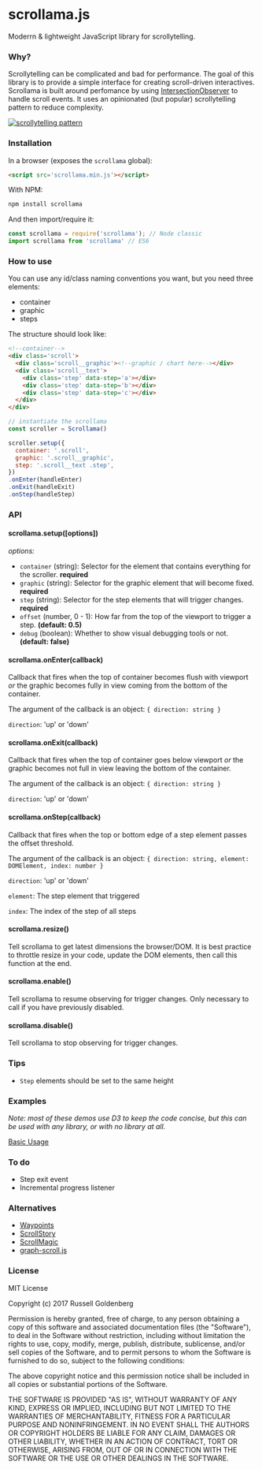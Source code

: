 # scrollama.js

Moderrn & lightweight JavaScript library for scrollytelling.

### Why?

Scrollytelling can be complicated and bad for performance. The goal of this library is to provide a simple interface for creating scroll-driven interactives. Scrollama is built around perfomance by using [IntersectionObserver](https://developer.mozilla.org/en-US/docs/Web/API/Intersection_Observer_API) to handle scroll events. It uses an opinionated (but popular) scrollytelling pattern to reduce complexity.

[![scrollytelling pattern](https://thumbs.gfycat.com/FearfulHotArabianoryx-size_restricted.gif)](https://pudding.cool/process/how-to-implement-scrollytelling)

### Installation

In a browser (exposes the `scrollama` global):

```html
<script src='scrollama.min.js'></script>
```

With NPM:

```sh
npm install scrollama
```

And then import/require it:

```js
const scrollama = require('scrollama'); // Node classic
import scrollama from 'scrollama' // ES6
```

### How to use

You can use any id/class naming conventions you want, but you need three elements: 

* container
* graphic
* steps

The structure should look like:
```html
<!--container-->
<div class='scroll'>
  <div class='scroll__graphic'><!--graphic / chart here--></div>
  <div class='scroll__text'>
    <div class='step' data-step='a'></div>
    <div class='step' data-step='b'></div>
    <div class='step' data-step='c'></div>
  </div>
</div>
```

```js
// instantiate the scrollama
const scroller = Scrollama()

scroller.setup({
  container: '.scroll',
  graphic: '.scroll__graphic',
  step: '.scroll__text .step',
})
.onEnter(handleEnter)
.onExit(handleExit)
.onStep(handleStep)
```

### API

#### scrollama.setup([options])

*options:*
* `container` (string): Selector for the element that contains everything for the scroller. **required**
* `graphic` (string): Selector for the graphic element that will become fixed. **required**
* `step` (string): Selector for the step elements that will trigger changes. **required**
* `offset` (number, 0 - 1): How far from the top of the viewport to trigger a step. **(default: 0.5)**
* `debug` (boolean): Whether to show visual debugging tools or not. **(default: false)**

#### scrollama.onEnter(callback)

Callback that fires when the top of container becomes flush with viewport *or* the graphic becomes fully in view coming from the bottom of the container.

The argument of the callback is an object:
`{ direction: string }`

`direction`: 'up' or 'down'

#### scrollama.onExit(callback)

Callback that fires when the top of container goes below viewport *or* the graphic becomes not full in view leaving the bottom of the container.

The argument of the callback is an object:
`{ direction: string }`

`direction`: 'up' or 'down'

#### scrollama.onStep(callback)

Callback that fires when the top or bottom edge of a step element passes the offset threshold.

The argument of the callback is an object:
`{ direction: string, element: DOMElement, index: number }`

`direction`: 'up' or 'down'

`element`: The step element that triggered

`index`: The index of the step of all steps

#### scrollama.resize()

Tell scrollama to get latest dimensions the browser/DOM. It is best practice to throttle resize in your code, update the DOM elements, then call this function at the end.

#### scrollama.enable()

Tell scrollama to resume observing for trigger changes. Only necessary to call if you have previously disabled.

#### scrollama.disable()

Tell scrollama to stop observing for trigger changes.

### Tips

* `Step` elements should be set to the same height

### Examples

*Note: most of these demos use D3 to keep the code concise, but this can be used with any library, or with no library at all.*

[Basic Usage](https://russellgoldenberg.github.io/scrollama/basic)

### To do

* Step exit event
* Incremental progress listener

### Alternatives

* [Waypoints](http://imakewebthings.com/waypoints/)
* [ScrollStory](https://sjwilliams.github.io/scrollstory/)
* [ScrollMagic](http://scrollmagic.io/)
* [graph-scroll.js](https://1wheel.github.io/graph-scroll/)


### License

MIT License

Copyright (c) 2017 Russell Goldenberg

Permission is hereby granted, free of charge, to any person obtaining a copy of this software and associated documentation files (the "Software"), to deal in the Software without restriction, including without limitation the rights to use, copy, modify, merge, publish, distribute, sublicense, and/or sell copies of the Software, and to permit persons to whom the Software is furnished to do so, subject to the following conditions:

The above copyright notice and this permission notice shall be included in all copies or substantial portions of the Software.

THE SOFTWARE IS PROVIDED "AS IS", WITHOUT WARRANTY OF ANY KIND, EXPRESS OR IMPLIED, INCLUDING BUT NOT LIMITED TO THE WARRANTIES OF MERCHANTABILITY, FITNESS FOR A PARTICULAR PURPOSE AND NONINFRINGEMENT. IN NO EVENT SHALL THE AUTHORS OR COPYRIGHT HOLDERS BE LIABLE FOR ANY CLAIM, DAMAGES OR OTHER LIABILITY, WHETHER IN AN ACTION OF CONTRACT, TORT OR OTHERWISE, ARISING FROM, OUT OF OR IN CONNECTION WITH THE SOFTWARE OR THE USE OR OTHER DEALINGS IN THE SOFTWARE.
